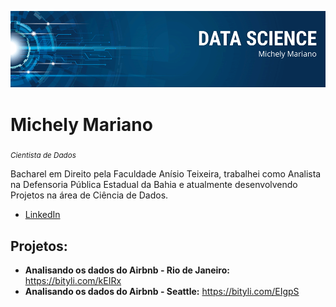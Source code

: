 
![alt text](https://raw.githubusercontent.com/michelymarianocs/portfolio/main/michely%20mariano.png)

# Michely Mariano
<sub>*Cientista de Dados*</sub>

Bacharel em Direito pela Faculdade Anísio Teixeira, trabalhei como Analista na Defensoria Pública Estadual da Bahia e atualmente desenvolvendo Projetos na área de Ciência de Dados.

* [LinkedIn](https://www.linkedin.com/in/michelymarianocs)


## Projetos:
* **Analisando os dados do Airbnb - Rio de Janeiro:** https://bityli.com/kEIRx
* **Analisando os dados do Airbnb - Seattle:** https://bityli.com/EIgpS
